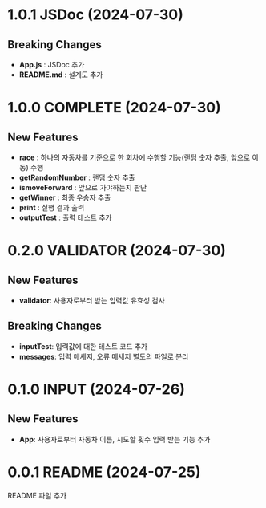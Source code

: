 # 1.0.1 JSDoc (2024-07-30)

## Breaking Changes

-   **App.js** : JSDoc 추가
-   **README.md** : 설계도 추가

# 1.0.0 COMPLETE (2024-07-30)

## New Features

-   **race** : 하나의 자동차를 기준으로 한 회차에 수행할 기능(랜덤 숫자 추출, 앞으로 이동) 수행
-   **getRandomNumber** : 랜덤 숫자 추출
-   **ismoveForward** : 앞으로 가야하는지 판단
-   **getWinner** : 최종 우승자 추출
-   **print** : 실행 결과 출력
-   **outputTest** : 출력 테스트 추가

# 0.2.0 VALIDATOR (2024-07-30)

## New Features

-   **validator**: 사용자로부터 받는 입력값 유효성 검사

## Breaking Changes

-   **inputTest**: 입력값에 대한 테스트 코드 추가
-   **messages**: 입력 메세지, 오류 메세지 별도의 파일로 분리

# 0.1.0 INPUT (2024-07-26)

## New Features

-   **App**: 사용자로부터 자동차 이름, 시도할 횟수 입력 받는 기능 추가

# 0.0.1 README (2024-07-25)

README 파일 추가
